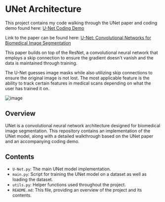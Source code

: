 # UNet Architecture

This project contains my code walking through the UNet paper and coding demo found here:
[U-Net Coding Demo](https://nn.labml.ai/unet/index.html)

Link to the paper can be found here: 
[U-Net: Convolutional Networks for Biomedical Image Segmentation](https://arxiv.org/pdf/1505.04597v1)

This paper builds on top of the ResNet, a convolutional neural network that employs a skip connection to ensure the gradient doesn't vanish and the data is maintained through training. 

The U-Net guesses image masks while also utilizing skip connections to ensure the original image is not lost. The most applicable feature is the ability to track certain features in medical scans depending on what the user has trained it on.

![image](https://github.com/user-attachments/assets/d5a2301d-1822-4adf-9c41-a04716426978)


## Overview

UNet is a convolutional neural network architecture designed for biomedical image segmentation. This repository contains an implementation of the UNet model, along with a detailed walkthrough based on the UNet paper and an accompanying coding demo.

## Contents

- `U-Net.py`: The main UNet model implementation.
- `main.py`: Script for training the UNet model on a dataset as well as loading the dataset.
- `utils.py`: Helper functions used throughout the project.
- `README.md`: This file, providing an overview of the project and its contents.

